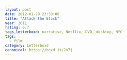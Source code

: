 ```yaml
---
layout: post 
date: 2012-01-28 23:59:00
title: "Attack the Block"
year: 2011
rating: 0.7
tags_letterboxd: narrative, Netflix, DVD, desktop, NYC
tags:
  - film
category: Letterboxd
canonical: https://boxd.it/2n7j
---
```

